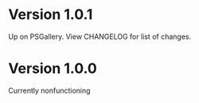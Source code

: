 # Version 1.0.1
Up on PSGallery. View CHANGELOG for list of changes. 

# Version 1.0.0
Currently nonfunctioning 
